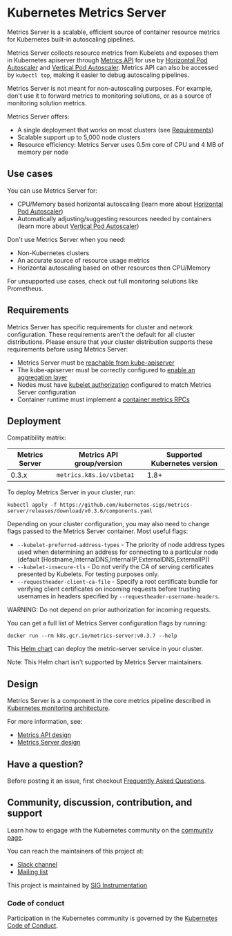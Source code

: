 # Kubernetes Metrics Server

Metrics Server is a scalable, efficient source of container resource metrics for Kubernetes
built-in autoscaling pipelines.

Metrics Server collects resource metrics from Kubelets and exposes them in Kubernetes apiserver through [Metrics API] 
for use by [Horizontal Pod Autoscaler] and [Vertical Pod Autoscaler]. Metrics API can also be accessed by `kubectl top`,
making it easier to debug autoscaling pipelines.

Metrics Server is not meant for non-autoscaling purposes. For example, don't use it to forward metrics to monitoring solutions, or as a source of monitoring solution metrics.

Metrics Server offers:
- A single deployment that works on most clusters (see [Requirements](#requirements))
- Scalable support up to 5,000 node clusters
- Resource efficiency: Metrics Server uses 0.5m core of CPU and 4 MB of memory per node

## Use cases

You can use Metrics Server for:
- CPU/Memory based horizontal autoscaling (learn more about [Horizontal Pod Autoscaler])
- Automatically adjusting/suggesting resources needed by containers (learn more about [Vertical Pod Autoscaler])

Don't use Metrics Server when you need:
- Non-Kubernetes clusters
- An accurate source of resource usage metrics
- Horizontal autoscaling based on other resources then CPU/Memory

For unsupported use cases, check out full monitoring solutions like Prometheus.

## Requirements

Metrics Server has specific requirements for cluster and network configuration. These requirements aren't the default for all cluster
distributions. Please ensure that your cluster distribution supports these requirements before using Metrics Server:
- Metrics Server must be [reachable from kube-apiserver]
- The kube-apiserver must be correctly configured to [enable an aggregation layer]
- Nodes must have [kubelet authorization] configured to match Metrics Server configuration
- Container runtime must implement a [container metrics RPCs]

## Deployment

Compatibility matrix:

Metrics Server | Metrics API group/version | Supported Kubernetes version
---------------|---------------------------|-----------------------------
0.3.x          | `metrics.k8s.io/v1beta1`  | 1.8+


To deploy Metrics Server in your cluster, run:

```shell
kubectl apply -f https://github.com/kubernetes-sigs/metrics-server/releases/download/v0.3.6/components.yaml
```

Depending on your cluster configuration, you may also need to change flags passed to the Metrics Server container.
Most useful flags:
- `--kubelet-preferred-address-types` - The priority of node address types used when determining an address for connecting to a particular node (default [Hostname,InternalDNS,InternalIP,ExternalDNS,ExternalIP])
- `--kubelet-insecure-tls` - Do not verify the CA of serving certificates presented by Kubelets. For testing purposes only.
- `--requestheader-client-ca-file` - Specify a root certificate bundle for verifying client certificates on incoming requests
before trusting usernames in headers specified by `--requestheader-username-headers`. 

WARNING: Do not depend on prior authorization for incoming requests.

You can get a full list of Metrics Server configuration flags by running:

```shell
docker run --rm k8s.gcr.io/metrics-server:v0.3.7 --help
```

This [Helm chart](https://github.com/helm/charts/tree/master/stable/metrics-server) can deploy the metric-server service in your cluster. 

Note: This Helm chart isn't supported by Metrics Server maintainers.

## Design

Metrics Server is a component in the core metrics pipeline described in [Kubernetes monitoring architecture].

For more information, see:
- [Metrics API design]
- [Metrics Server design]

## Have a question?

Before posting it an issue, first checkout [Frequently Asked Questions].

## Community, discussion, contribution, and support

Learn how to engage with the Kubernetes community on the [community page].

You can reach the maintainers of this project at:

- [Slack channel]
- [Mailing list]

This project is maintained by [SIG Instrumentation]

### Code of conduct

Participation in the Kubernetes community is governed by the [Kubernetes Code of Conduct].

[Kubernetes monitoring architecture]: https://github.com/kubernetes/community/blob/master/contributors/design-proposals/instrumentation/monitoring_architecture.md
[Metrics API]: https://github.com/kubernetes/metrics
[Metrics API design]: https://github.com/kubernetes/community/blob/master/contributors/design-proposals/instrumentation/resource-metrics-api.md
[Metrics Server design]: https://github.com/kubernetes/community/blob/master/contributors/design-proposals/instrumentation/metrics-server.md
[reachable from kube-apiserver]: https://kubernetes.io/docs/concepts/architecture/master-node-communication/#master-to-cluster
[enable an aggregation layer]: https://kubernetes.io/docs/tasks/access-kubernetes-api/configure-aggregation-layer/
[kubelet authorization]: https://kubernetes.io/docs/reference/command-line-tools-reference/kubelet-authentication-authorization/
[container metrics RPCs]:https://github.com/kubernetes/community/blob/master/contributors/devel/sig-node/cri-container-stats.md
[SIG Instrumentation]: https://github.com/kubernetes/community/tree/master/sig-instrumentation
[Slack channel]: https://kubernetes.slack.com/messages/sig-instrumentation
[Mailing list]: https://groups.google.com/forum/#!forum/kubernetes-sig-instrumentation
[Kubernetes Code of Conduct]: code-of-conduct.md
[community page]: http://kubernetes.io/community/
[Horizontal Pod Autoscaler]: https://kubernetes.io/docs/tasks/run-application/horizontal-pod-autoscale/
[Vertical Pod Autoscaler]: https://github.com/kubernetes/autoscaler/tree/master/vertical-pod-autoscaler
[Frequently Asked Questions]: FAQ.md
